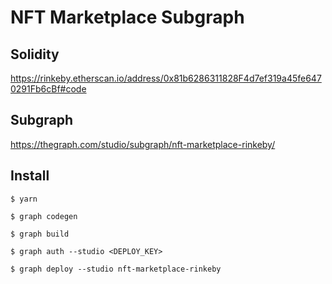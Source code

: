 # NFT Marketplace Subgraph

## Solidity

https://rinkeby.etherscan.io/address/0x81b6286311828F4d7ef319a45fe6470291Fb6cBf#code

## Subgraph

https://thegraph.com/studio/subgraph/nft-marketplace-rinkeby/

## Install

`$ yarn`

`$ graph codegen`

`$ graph build`

`$ graph auth --studio <DEPLOY_KEY>`

`$ graph deploy --studio nft-marketplace-rinkeby`